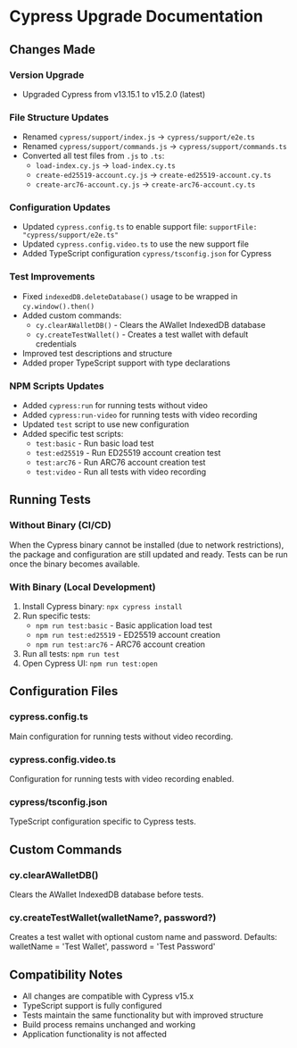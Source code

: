 # Cypress Upgrade Documentation

## Changes Made

### Version Upgrade
- Upgraded Cypress from v13.15.1 to v15.2.0 (latest)

### File Structure Updates
- Renamed `cypress/support/index.js` → `cypress/support/e2e.ts`
- Renamed `cypress/support/commands.js` → `cypress/support/commands.ts`
- Converted all test files from `.js` to `.ts`:
  - `load-index.cy.js` → `load-index.cy.ts`
  - `create-ed25519-account.cy.js` → `create-ed25519-account.cy.ts`
  - `create-arc76-account.cy.js` → `create-arc76-account.cy.ts`

### Configuration Updates
- Updated `cypress.config.ts` to enable support file: `supportFile: "cypress/support/e2e.ts"`
- Updated `cypress.config.video.ts` to use the new support file
- Added TypeScript configuration `cypress/tsconfig.json` for Cypress

### Test Improvements
- Fixed `indexedDB.deleteDatabase()` usage to be wrapped in `cy.window().then()`
- Added custom commands:
  - `cy.clearAWalletDB()` - Clears the AWallet IndexedDB database
  - `cy.createTestWallet()` - Creates a test wallet with default credentials
- Improved test descriptions and structure
- Added proper TypeScript support with type declarations

### NPM Scripts Updates
- Added `cypress:run` for running tests without video
- Added `cypress:run-video` for running tests with video recording
- Updated `test` script to use new configuration
- Added specific test scripts:
  - `test:basic` - Run basic load test
  - `test:ed25519` - Run ED25519 account creation test
  - `test:arc76` - Run ARC76 account creation test
  - `test:video` - Run all tests with video recording

## Running Tests

### Without Binary (CI/CD)
When the Cypress binary cannot be installed (due to network restrictions), the package and configuration are still updated and ready. Tests can be run once the binary becomes available.

### With Binary (Local Development)
1. Install Cypress binary: `npx cypress install`
2. Run specific tests:
   - `npm run test:basic` - Basic application load test
   - `npm run test:ed25519` - ED25519 account creation
   - `npm run test:arc76` - ARC76 account creation
3. Run all tests: `npm run test`
4. Open Cypress UI: `npm run test:open`

## Configuration Files

### cypress.config.ts
Main configuration for running tests without video recording.

### cypress.config.video.ts
Configuration for running tests with video recording enabled.

### cypress/tsconfig.json
TypeScript configuration specific to Cypress tests.

## Custom Commands

### cy.clearAWalletDB()
Clears the AWallet IndexedDB database before tests.

### cy.createTestWallet(walletName?, password?)
Creates a test wallet with optional custom name and password.
Defaults: walletName = 'Test Wallet', password = 'Test Password'

## Compatibility Notes

- All changes are compatible with Cypress v15.x
- TypeScript support is fully configured
- Tests maintain the same functionality but with improved structure
- Build process remains unchanged and working
- Application functionality is not affected